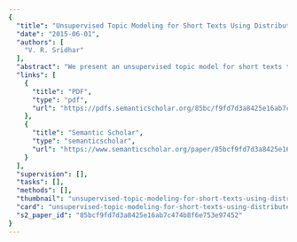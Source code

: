 ```yaml
---
{
  "title": "Unsupervised Topic Modeling for Short Texts Using Distributed Representations of Words",
  "date": "2015-06-01",
  "authors": [
    "V. R. Sridhar"
  ],
  "abstract": "We present an unsupervised topic model for short texts that performs soft clustering over distributed representations of words. We model the low-dimensional semantic vector space represented by the dense distributed representations of words using Gaussian mixture models (GMMs) whose components capture the notion of latent topics. While conventional topic modeling schemes such as probabilistic latent semantic analysis (pLSA) and latent Dirichlet allocation (LDA) need aggregation of short messages to avoid data sparsity in short documents, our framework works on large amounts of raw short texts (billions of words). In contrast with other topic modeling frameworks that use word cooccurrence statistics, our framework uses a vector space model that overcomes the issue of sparse word co-occurrence patterns. We demonstrate that our framework outperforms LDA on short texts through both subjective and objective evaluation. We also show the utility of our framework in learning topics and classifying short texts on Twitter data for English, Spanish, French, Portuguese and Russian.",
  "links": [
    {
      "title": "PDF",
      "type": "pdf",
      "url": "https://pdfs.semanticscholar.org/85bc/f9fd7d3a8425e16ab7c474b8f6e753e97452.pdf"
    },
    {
      "title": "Semantic Scholar",
      "type": "semanticscholar",
      "url": "https://www.semanticscholar.org/paper/85bcf9fd7d3a8425e16ab7c474b8f6e753e97452"
    }
  ],
  "supervision": [],
  "tasks": [],
  "methods": [],
  "thumbnail": "unsupervised-topic-modeling-for-short-texts-using-distributed-representations-of-words-thumb.jpg",
  "card": "unsupervised-topic-modeling-for-short-texts-using-distributed-representations-of-words-card.jpg",
  "s2_paper_id": "85bcf9fd7d3a8425e16ab7c474b8f6e753e97452"
}
---
```


